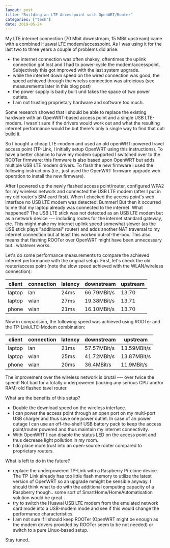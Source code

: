 ```yaml
---
layout: post
title: "Building an LTE Accesspoint with OpenWRT/Rooter"
categories: ["tech"]
date: 2019-05-24
---
```


My LTE internet connection (70 Mbit downstream, 15 MBit upstream) came with a combined Huawai LTE modem/accesspoint. As I was using it for the last two to three years a couple of problems did arise:

* the internet connection was often shakey, oftentimes the uplink connection got lost and I had to power-cycle the modem/accesspoint. Subjectively this got improved with the last system upgrade.
* while the internet down speed on the wired connection was good, the speed achieved through the wirelss connection was atroicious (see measurements later in this blog post)
* the power supply is badly built und takes the space of two power outlets.
* I am not trusting proprietary hardware and software too much.

Some research showed that I should be able to replace the existing hardware with an OpenWRT-based access point and a single USB LTE-modem. I wasn't sure if the drivers would work out and what the resulting internet performance would be but there's only a single way to find that out: build it.

So I bought a cheap LTE-modem and used an old openWRT-powered travel access point (TP-Link, I initially setup OpenWRT using this instructions). To have a better chance to have my modem supported I switched over to the ROOTer firmware: this firmware is also based upon OpenWRT but adds multiple USB LTE modem drivers. To flash the new firmware I used the following instructions (i.e., just used the OpenWRT firmware upgrade web operation to install the new firmware).

After I powered up the newly flashed access point/router, configured WPA2 for my wireless network and connected the USB LTE modem (after I put in my old router's SIM card first). When I checked the access point's web interface no USB LTE modem was detected. Bummer! But then it occurred to me that my laptop already was connected to the internet. What happened? The USB LTE stick was not detected as an USB LTE modem but as a network device --- including routes for the internet standard gateway, etc. This might make my internet uplink speed somewhat slower (as the USB stick plays "additional" router) and adds another NAT traversal to my internet connection but at least this worked out-of-the-box. This also means that flashing ROOTer over OpenWRT might have been unnecessary but.. whatever works.

Let's do some performance measurements to compare the achieved internet performance with the original setup. First, let's check the old router/access point (note the slow speed achieved with the WLAN/wireless connection):

client | connection | latency | downstream | upstream
-------|------------|---------|------------|-----------
laptop | lan        | 24ms    | 66.79MBit/s| 13.70
laptop | wlan       | 27ms    | 19.38MBit/s|13.71
phone  | wlan       | 21ms    | 16.10MBit/s|13.70

Now in comparision, the following speed was achieved using ROOTer and the TP-Link/LTE-Modem combination:

client | connection | latency | downstream | upstream
-------|------------|---------|------------|-----------
laptop | lan        | 21ms    | 57.57MBit/s|13.59MBit/s
laptop | wlan       | 25ms    | 41.72MBit/s|13.87MBit/s
phone  | wlan       | 20ms    | 36.4MBit/s |11.9MBit/s

The improvement over the wireless network is brutal --- over twice the speed! Not bad for a totally underpowered (lacking any serious CPU and/or RAM) old flashed tavel router.

What are the benefits of this setup?

* Double the download speed on the wireless interface.
* I can power the access point through an open port on my multi-port USB charger and thus save one power outlet. In case of an power outage I can use an off-the-shelf USB battery pack to keep the access point/router powered and thus maintain my internet connectivity.
* With OpenWRT I can disable the status LED on the access point and thus decrease light pollution in my room.
* I do place more trust into an open-source rooter compared to proprietary routers.

What is left to do in the future?

* replace the underpowered TP-Link with a Raspberry Pi-clone device. The TP-Link already has too little flash memory to utilize the latest version of OpenWRT so an upgrade mmight be sensible anyway. I should think what to do with the additional computing capacity of a Raspberry though.. some sort of SmartHome/HomeAutomatisation solution would be great..
* try to switch the Huawai USB LTE modem from the emulated network card mode into a USB-modem mode and see if this would change the performance characteristics.
* I am not sure if I should keep ROOTer (OpenWRT might be enough as the modem drivers provided by ROOTer seem to be not needed) or switch to a pure Linux-based setup.

Stay tuned..
